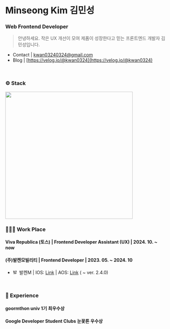 
# Minseong Kim 김민성
### Web Frontend Developer
> 안녕하세요. 작은 UX 개선이 모여 제품이 성장한다고 믿는 프론트엔드 개발자 김민성입니다.

- Contact | kwan03240324@gmail.com
- Blog | [https://velog.io/@kwan0324](https://velog.io/@kwan0324)
<br>

### ⚙️ Stack
<img src='https://github-widgetbox.vercel.app/api/skills?software=html,css,js,ts,react' width=400 />
<br>

### 🧑🏻‍💻 Work Place
#### Viva Republica (토스) | Frontend Developer Assistant (UX) | 2024. 10. ~ now

#### (주)발켄모빌리티 | Frontend Developer | 2023. 05. ~ 2024. 10

- <img src="https://github.com/user-attachments/assets/345ff90a-c002-4a7d-8610-0668f9a65f54" alt="발켄M 아이콘" width="16" height="16" /> 발켄M | IOS: [Link](https://apps.apple.com/kr/app/%EB%B0%9C%EC%BC%84m/id6450990490) | AOS: [Link](https://play.google.com/store/apps/details?id=com.balkensharing) ( ~ ver. 2.4.0)

<br>

### 🎯 Experience
#### goormthon univ 1기 최우수상
#### Google Developer Student Clubs 눈꽃톤 우수상

<br>

<!--
**akimcse/akimcse** is a ✨ _special_ ✨ repository because its `README.md` (this file) appears on your GitHub profile.

Here are some ideas to get you started:

- 🔭 I’m currently working on ...
- 🌱 
- 👯 I’m looking to collaborate on ...
- 🤔 I’m looking for help with ...
- 💬 Ask me about ...
- 📫 How to reach me: ...
- 😄 Pronouns: ...
- ⚡ Fun fact: ...
-->
